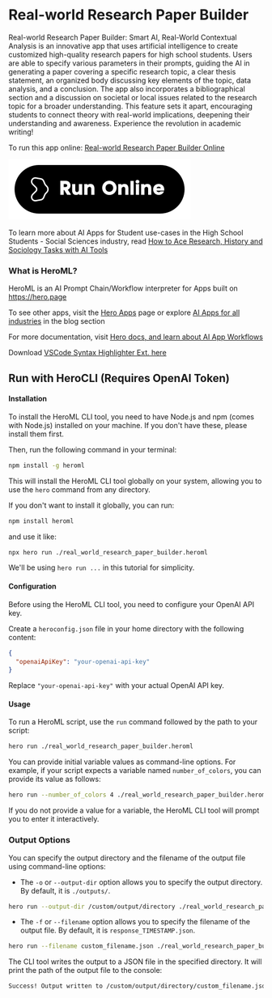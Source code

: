 # Real-world Research Paper Builder

Real-world Research Paper Builder: Smart AI, Real-World Contextual Analysis is an innovative app that uses artificial intelligence to create customized high-quality research papers for high school students. Users are able to specify various parameters in their prompts, guiding the AI in generating a paper covering a specific research topic, a clear thesis statement, an organized body discussing key elements of the topic, data analysis, and a conclusion. The app also incorporates a bibliographical section and a discussion on societal or local issues related to the research topic for a broader understanding. This feature sets it apart, encouraging students to connect theory with real-world implications, deepening their understanding and awareness. Experience the revolution in academic writing!

To run this app online: [Real-world Research Paper Builder Online](https://hero.page/app/real-world-research-paper-builder-smart-ai-real-world-contextual-analysis/UPdMraNutiYIyqqbhKeL)

[![Run Real-world Research Paper Builder Online](/assets/run.svg)](https://hero.page/app/real-world-research-paper-builder-smart-ai-real-world-contextual-analysis/UPdMraNutiYIyqqbhKeL)

To learn more about AI Apps for Student use-cases in the High School Students - Social Sciences industry, read [How to Ace Research, History and Sociology Tasks with AI Tools](https://hero.page/blog/ai/high-school-students-social-sciences/how-to-ace-research-history-and-sociology-tasks-with-ai-tools/170967)

### What is HeroML?
HeroML is an AI Prompt Chain/Workflow interpreter for Apps built on https://hero.page 

To see other apps, visit the [Hero Apps](https://hero.page/apps) page or explore [AI Apps for all industries](https://hero.page/blog) in the blog section

For more documentation, visit [Hero docs, and learn about AI App Workflows](https://hero.page/tutorials/introduction-to-heroml)

Download [VSCode Syntax Highlighter Ext. here](https://marketplace.visualstudio.com/items?itemName=hero-page.heroml)

## Run with HeroCLI (Requires OpenAI Token)

#### Installation

To install the HeroML CLI tool, you need to have Node.js and npm (comes with Node.js) installed on your machine. If you don't have these, please install them first. 

Then, run the following command in your terminal:

```bash
npm install -g heroml
```

This will install the HeroML CLI tool globally on your system, allowing you to use the `hero` command from any directory.

If you don't want to install it globally, you can run:

```bash
npm install heroml
```

and use it like:

```bash
npx hero run ./real_world_research_paper_builder.heroml
```

We'll be using `hero run ...` in this tutorial for simplicity.

#### Configuration

Before using the HeroML CLI tool, you need to configure your OpenAI API key. 

Create a `heroconfig.json` file in your home directory with the following content:

```json
{
  "openaiApiKey": "your-openai-api-key"
}
```

Replace `"your-openai-api-key"` with your actual OpenAI API key.

#### Usage

To run a HeroML script, use the `run` command followed by the path to your script:

```bash
hero run ./real_world_research_paper_builder.heroml
```

You can provide initial variable values as command-line options. For example, if your script expects a variable named `number_of_colors`, you can provide its value as follows:

```bash
hero run --number_of_colors 4 ./real_world_research_paper_builder.heroml
```

If you do not provide a value for a variable, the HeroML CLI tool will prompt you to enter it interactively.

### Output Options

You can specify the output directory and the filename of the output file using command-line options:

- The `-o` or `--output-dir` option allows you to specify the output directory. By default, it is `./outputs/`.

```bash
hero run --output-dir /custom/output/directory ./real_world_research_paper_builder.heroml
```

- The `-f` or `--filename` option allows you to specify the filename of the output file. By default, it is `response_TIMESTAMP.json`.

```bash
hero run --filename custom_filename.json ./real_world_research_paper_builder.heroml
```

The CLI tool writes the output to a JSON file in the specified directory. It will print the path of the output file to the console:

```bash
Success! Output written to /custom/output/directory/custom_filename.json
```

